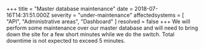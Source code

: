 +++
title = "Master database maintenance"
date = 2018-07-16T14:31:51.000Z
severity = "under-maintenance"
affectedsystems = [
  "API",
  "Administrative areas",
  "Dashboard"
]
resolved = false
+++
We will perform some maintenance over our master database and will need to bring down the site for a few short minutes while we do the switch. Total downtime is not expected to exceed 5 minutes.
